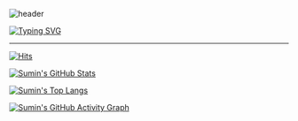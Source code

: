 <!-- Header Waving -->
![header](https://capsule-render.vercel.app/api?type=waving&color=gradient&height=164)

<!-- Header Typing Text -->
[![Typing SVG](https://readme-typing-svg.demolab.com?font=Alkatra&weight=500&size=48&duration=4000&pause=500&color=2189FF&center=true&vCenter=true&random=true&width=1024&height=128&lines=Welcome+to+Sumin's+GitHub!+%F0%9F%91%8B)](https://git.io/typing-svg)

---

[![Hits](https://hits.seeyoufarm.com/api/count/incr/badge.svg?url=https%3A%2F%2Fgithub.com%2Fkr-st2lla&count_bg=%23F29494&title_bg=%232F2E2E&icon=github.svg&icon_color=%23FFFFFF&title=GitHub&edge_flat=false)](https://hits.seeyoufarm.com)

<!-- &hide=stars,commits,prs,issues,contribs -->
[![Sumin's GitHub Stats](https://github-readme-stats.vercel.app/api?username=kr-st2lla&theme=radical&count_private=true&hide=stars)](https://github.com/kr-st2lla?tab=repositories)

[![Sumin's Top Langs](https://github-readme-stats.vercel.app/api/top-langs/?username=kr-st2lla&theme=radical&count-private=true&layout=compact)](https://github.com/kr-st2lla?tab=repositories)

[![Sumin's GitHub Activity Graph](https://github-readme-activity-graph.vercel.app/graph?username=kr-st2lla&theme=react-dark&bg_color=20232a&hide_border=true&line=58A6FF&color=58A6FF)](https://github.com/kr-st2lla?tab=repositories)
